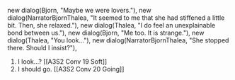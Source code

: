 new dialog(Bjorn, "Maybe we were lovers."),
new dialog(NarratorBjornThalea, "It seemed to me that she had stiffened a little bit. Then, she relaxed."),
new dialog(Thalea, "I do feel an unexplainable bond between us."),
new dialog(Bjorn, "Me too. It is strange."),
new dialog(Thalea, "You look..."),
new dialog(NarratorBjornThalea, "She stopped there. Should I insist?"),

1. I look...? [[A3S2 Conv 19 Soft]]
2. I should go. [[A3S2 Conv 20 Going]]